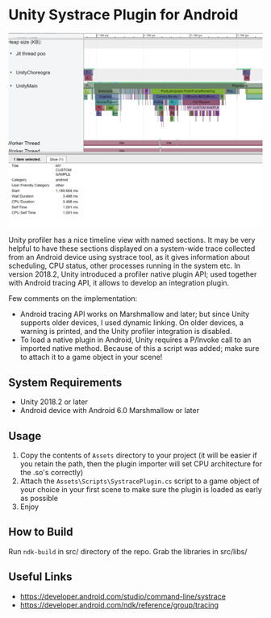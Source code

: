 # Unity Systrace Plugin for Android
![Systrace screenshot](screenshot.png)

Unity profiler has a nice timeline view with named sections. It may be very helpful to have these sections displayed on a system-wide trace collected from an Android device using systrace tool, as it gives information about scheduling, CPU status, other processes running in the system etc.
In version 2018.2, Unity introduced a profiler native plugin API; used together with Android tracing API, it allows to develop an integration plugin.

Few comments on the implementation:
-	Android tracing API works on Marshmallow and later; but since Unity supports older devices, I used dynamic linking. On older devices, a warning is printed, and the Unity profiler integration is disabled.
-	To load a native plugin in Android, Unity requires a P/Invoke call to an imported native method. Because of this a script was added; make sure to attach it to a game object in your scene!

## System Requirements
-	Unity 2018.2 or later
-	Android device with Android 6.0 Marshmallow or later

## Usage
1.	Copy the contents of `Assets` directory to your project (it will be easier if you retain the path, then the plugin importer will set CPU architecture for the .so's correctly)
2.	Attach the `Assets\Scripts\SystracePlugin.cs` script to a game object of your choice in your first scene to make sure the plugin is loaded as early as possible
3.	Enjoy

## How to Build
Run `ndk-build` in src/ directory of the repo. Grab the libraries in src/libs/

## Useful Links
-	https://developer.android.com/studio/command-line/systrace
-	https://developer.android.com/ndk/reference/group/tracing
